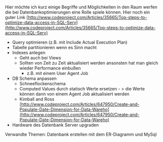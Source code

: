 Hier möchte ich kurz einige Begriffe und Möglichkeiten in den Raum werfen die bei 
Datenbankoptimierungen eine Rolle spiele können. Hier noch ein guter Link [http://www.codeproject.com/Articles/35665/Top-steps-to-optimize-data-access-in-SQL-Serv](http://www.codeproject.com/Articles/35665/Top-steps-to-optimize-data-access-in-SQL-Serv)

- Query optimieren (z.B. mit Include Actual Execution Plan)
- Tabelle partitionieren wenn es Sinn macht
- Indexes anlegen
    - Geht auch bei Views
    - Sollten von Zeit zu Zeit aktualisiert werden ansonsten hat man gleich wieder Performance einbußen
        - z.B. mit einem User Agent Job
- DB Schema anpassen
    - Schneeflockenschema
    - Computed Values durch statisch Werte ersetzen - > die Werte können dann von einem Agent Job aktualisiert werden
    - Kimball and Ross [http://www.codeproject.com/Articles/647950/Create-and-Populate-Date-Dimension-for-Data-Wareho](http://www.codeproject.com/Articles/647950/Create-and-Populate-Date-Dimension-for-Data-Wareho)
- Hardware des Datenbank Server upgraden

Verwandte Themen: Datenbank erstellen mit dem ER-Diagramm und MySql